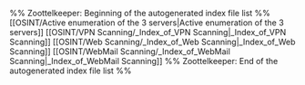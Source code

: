 %% Zoottelkeeper: Beginning of the autogenerated index file list  %%
 [[OSINT/Active enumeration of the 3 servers|Active enumeration of the 3 servers]]
 [[OSINT/VPN Scanning/_Index_of_VPN Scanning|_Index_of_VPN Scanning]]
 [[OSINT/Web Scanning/_Index_of_Web Scanning|_Index_of_Web Scanning]]
 [[OSINT/WebMail Scanning/_Index_of_WebMail Scanning|_Index_of_WebMail Scanning]]
%% Zoottelkeeper: End of the autogenerated index file list  %%
